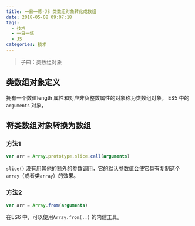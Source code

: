 ```yaml
---
title: 一日一练-JS 类数组对象转化成数组
date: 2018-05-08 09:07:18
tags:
  - 技术
  - 一日一练
  - JS
categories: 技术
---
```


> 子曰：类数组对象

## 类数组对象定义
拥有一个数值length 属性和对应非负整数属性的对象称为类数组对象。
ES5 中的`arguments` 对象，

## 将类数组对象转换为数组
### 方法1
```js
var arr = Array.prototype.slice.call(arguments)
```
`slice()` 没有用其他的额外的参数调用，它的默认参数值会使它具有复制这个`array`（或者类`array`）的效果。

### 方法2
```js
var arr = Array.from(arguments)
```
在ES6 中，可以使用`Array.from(..)` 的内建工具。
